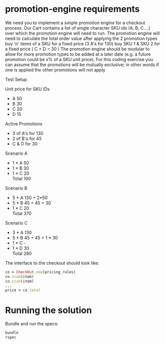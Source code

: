 # promotion-engine requirements

We need you to implement a simple promotion engine for a checkout process. Our Cart contains a list of single character SKU ids (A, B, C....) over which the promotion engine will need to run.
The promotion engine will need to calculate the total order value after applying the 2 promotion types
buy 'n' items of a SKU for a fixed price (3 A's for 130)
buy SKU 1 & SKU 2 for a fixed price ( C + D = 30 )
The promotion engine should be modular to allow for more promotion types to be added at a later date (e.g. a future promotion could be x% of a SKU unit price). For this coding exercise you can assume that the promotions will be mutually exclusive; in other words if one is applied the other promotions will not apply

Test Setup

Unit price for SKU IDs
* A      50
* B      30
* C      20
* D      15

Active Promotions
* 3 of A's for 130
* 2 of B's for 45
* C & D for 30

Scenario A
* 1 * A     50
* 1 * B     30
* 1 * C     20 <br/>
  Total     100
  
Scenario B
* 5 * A     130 + 2*50
* 5 * B     45 + 45 + 30
* 1 * C     20 <br/>
 Total     370

Scenario C
* 3 * A     130
* 5 * B     45 + 45 + 1 * 30
* 1 * C     -
* 1 * D     30 <br/>
  Total     280

The interface to the checkout should look like:

```ruby
co = CheckOut.new(pricing_rules)
co.scan(item)
co.scan(item)
...
price = co.total

```

# Running the solution

Bundle and run the specs:

```bash
bundle
rspec
```
